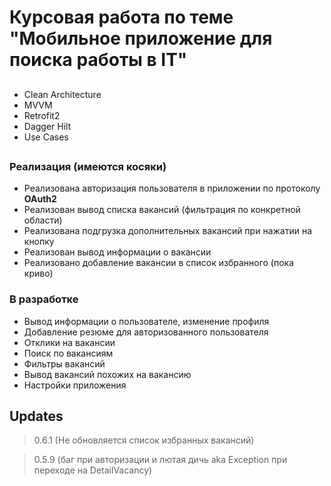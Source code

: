 # Курсовая работа по теме "Мобильное приложение для поиска работы в IT" 
##
- Clean Architecture
- MVVM
- Retrofit2
- Dagger Hilt
- Use Cases
##
##
### Реализация (имеются косяки)
- Реализована авторизация пользователя в приложении по протоколу **OAuth2**
- Реализован вывод списка вакансий (фильтрация по конкретной области)
- Реализована подгрузка дополнительных вакансий при нажатии на кнопку
- Реализован вывод информации о вакансии 
- Реализовано добавление вакансии в список избранного (пока криво)

### В разработке
- Вывод информации о пользователе, изменение профиля
- Добавление резюме для авторизованного пользователя
- Отклики на вакансии
- Поиск по вакансиям
- Фильтры вакансий
- Вывод вакансий похожих на вакансию
- Настройки приложения
##
## Updates
> 0.6.1 (Не обновляется список избранных вакансий)

> 0.5.9 (баг при авторизации и лютая дичь aka Exception при переходе на DetailVacancy)
